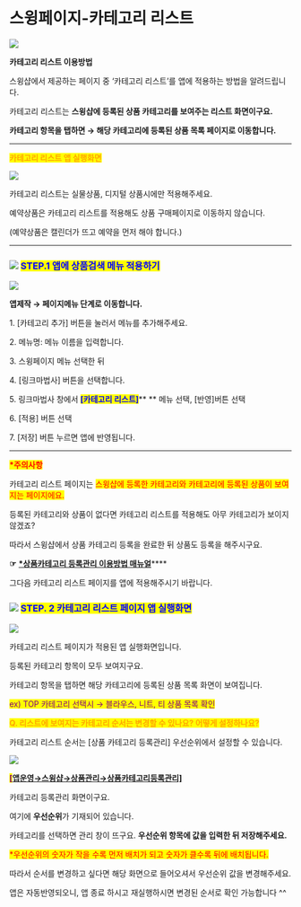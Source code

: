# 스윙페이지-카테고리 리스트

![](https://wp.swing2app.co.kr/wp-content/uploads/2021/02/%EC%B9%B4%ED%85%8C%EA%B3%A0%EB%A6%AC%EB%A6%AC%EC%8A%A4%ED%8A%B8-%EC%A0%9C%EB%AA%A9.png)

**카테고리 리스트 이용방법**

스윙샵에서 제공하는 페이지 중 ‘카테고리 리스트’를  앱에 적용하는 방법을 알려드립니다.

카테고리 리스트는 **스윙샵에 등록된 상품 카테고리를 보여주는 리스트 화면이구요.**&#x20;

**카테고리 항목을 탭하면 → 해당 카테고리에 등록된 상품 목록 페이지로 이동합니다.**&#x20;

***

<mark style="color:orange;">**카테고리 리스트 앱 실행화면**</mark>

![](https://wp.swing2app.co.kr/wp-content/uploads/2021/02/%EC%B9%B4%ED%85%8C%EA%B3%A0%EB%A6%AC1.png)

카테고리 리스트는 실물상품, 디지털 상품시에만 적용해주세요.

예약상품은 카테고리 리스트를 적용해도 상품 구매페이지로 이동하지 않습니다.&#x20;

(예약상품은 캘린더가 뜨고 예약을 먼저 해야 합니다.)

***

### <mark style="color:blue;"></mark>![](https://wp.swing2app.co.kr/wp-content/uploads/2020/04/%EB%8B%A8%EB%9D%BD1-1.png) <mark style="color:blue;">**STEP.1 앱에 상품검색 메뉴 적용하기**</mark>&#x20;

![](https://wp.swing2app.co.kr/wp-content/uploads/2021/02/%EC%B9%B4%ED%85%8C%EA%B3%A0%EB%A6%AC%EB%A6%AC%EC%8A%A4%ED%8A%B8.png)

**앱제작  → 페이지메뉴 단계로 이동합니다.**

1\. \[카테고리 추가] 버튼을 눌러서 메뉴를 추가해주세요.&#x20;

2\. 메뉴명: 메뉴 이름을 입력합니다.

3\. 스윙페이지 메뉴 선택한 뒤

4\. \[링크마법사] 버튼을 선택합니다.

5\. 링크마법사 창에서 <mark style="color:blue;">**\[카테고리 리스트]**</mark>** ** 메뉴 선택, \[반영]버튼 선택

6\. \[적용] 버튼 선택

7\. \[저장] 버튼 누르면 앱에 반영됩니다.

***

<mark style="color:red;">**\*주의사항**</mark>&#x20;

카테고리 리스트 페이지는 <mark style="color:red;">스윙샵에 등록한 카테고리와 카테고리에 등록된 상품이 보여지는 페이지에요.</mark>&#x20;

등록된 카테고리와 상품이 없다면 카테고리 리스트를 적용해도 아무 카테고리가 보이지 않겠죠?

따라서 스윙샵에서 상품 카테고리 등록을 완료한 뒤 상품도 등록을 해주시구요.&#x20;

&#x20;**☞** [**\*상품카테고리 등록관리 이용방법 매뉴얼**](category.md)****

그다음 카테고리 리스트 페이지를 앱에 적용해주시기 바랍니다.&#x20;

<mark style="color:blue;"></mark>

### <mark style="color:blue;"></mark>![](https://wp.swing2app.co.kr/wp-content/uploads/2020/04/%EB%8B%A8%EB%9D%BD1-1.png) <mark style="color:blue;">**STEP. 2 카테고리 리스트 페이지 앱 실행화면**</mark>

![](https://wp.swing2app.co.kr/wp-content/uploads/2021/02/%EB%85%B9%ED%99%94\_2021\_02\_26\_16\_46\_56\_168.gif)

카테고리 리스트 페이지가 적용된 앱 실행화면입니다.&#x20;

등록된 카테고리 항목이 모두 보여지구요.

카테고리 항목을 탭하면 해당 카테고리에 등록된 상품 목록 화면이 보여집니다.

<mark style="color:purple;">ex) TOP 카테고리 선택시 → 블라우스, 니트, 티 상품 목록 확인</mark>

<mark style="color:purple;"></mark>

<mark style="color:orange;">**Q. 리스트에 보여지는 카테고리 순서는 변경할 수 있나요?  어떻게 설정하나요?**</mark>

카테고리 리스트 순서는  \[상품 카테고리 등록관리] 우선순위에서 설정할 수 있습니다.&#x20;

![](https://wp.swing2app.co.kr/wp-content/uploads/2021/02/%EC%B9%B4%ED%85%8C%EA%B3%A0%EB%A6%AC-%EC%9A%B0%EC%84%A0%EC%88%9C%EC%9C%84.png)

<mark style="color:purple;">****</mark>[<mark style="color:purple;">**\[**</mark>**앱운영→스윙샵→상품관리→상품카테고리등록관리\]**](https://www.swing2app.co.kr/view/store\_product\_category)****

카테고리 등록관리 화면이구요.&#x20;

여기에 **우선순위**가 기재되어 있습니다.

카테고리를 선택하면 관리 창이 뜨구요. **우선순위 항목에 값을 입력한 뒤 저장해주세요.**

<mark style="color:red;">\*우선순위의 숫자가 작을 수록 먼저 배치가 되고 숫자가 클수록 뒤에 배치됩니다.</mark>&#x20;

<mark style="color:red;"></mark>

따라서 순서를 변경하고 싶다면 해당 화면으로 들어오셔서 우선순위 값을 변경해주세요.

앱은 자동반영되오니, 앱 종료 하시고 재실행하시면 변경된 순서로 확인 가능합니다 ^^
